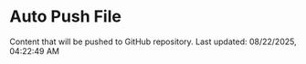 # Auto Push File

Content that will be pushed to GitHub repository.
Last updated: 08/22/2025, 04:22:49 AM
